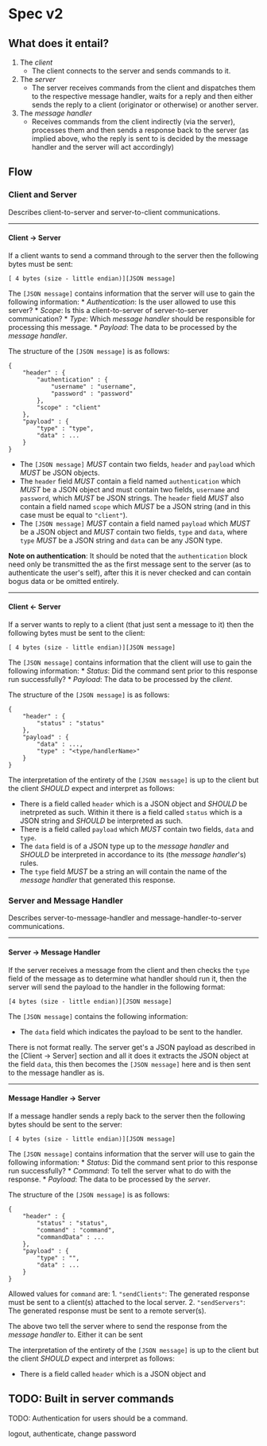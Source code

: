 Spec v2
=======

## What does it entail?

1. The *client*
	* The client connects to the server and sends commands
	to it.
2. The *server*
	* The server receives commands from the client and 
	dispatches them to the respective message handler,
	waits for a reply and then either sends the reply
	to a client (originator or otherwise) or another
	server.
3. The *message handler*
	* Receives commands from the client indirectly (via
	the server), processes them and then sends a response
	back to the server (as implied above, who the reply
	is sent to is decided by the message handler and the
	server will act accordingly)

## Flow

### Client and Server

Describes client-to-server and server-to-client communications.

<hr>

#### Client -> Server

If a client wants to send a command through to the server
then the following bytes must be sent:

````
[ 4 bytes (size - little endian)][JSON message]
````

The `[JSON message]` contains information that the server will
use to gain the following information:
	* *Authentication*: Is the user allowed to use this server?
	* *Scope*: Is this a client-to-server of server-to-server
		communication?
	* *Type*: Which _message handler_ should be responsible for
		processing this message.
	* *Payload*: The data to be processed by the _message handler_.

The structure of the `[JSON message]` is as follows:

````
{
	"header" : {
		"authentication" : {
			"username" : "username",
			"password" : "password"
		},
		"scope" : "client"
	},
	"payload" : {
		"type" : "type",
		"data" : ...
	}
}
````

* The `[JSON message]` *MUST* contain two fields, `header` and `payload`
which *MUST* be JSON objects.
* The `header` field *MUST* contain a field named `authentication` which
*MUST* be a JSON object and must contain two fields, `username` and `password`,
which *MUST* be JSON strings. The `header` field *MUST* also contain a field
named `scope` which *MUST* be a JSON string (and in this case must be equal
to `"client"`).
* The `[JSON message]` *MUST* contain a field named `payload` which *MUST*
be a JSON object and *MUST* contain two fields, `type` and `data`, where
`type` *MUST* be a JSON string and `data` can be any JSON type.

**Note on authentication**: It should be noted that the `authentication` block need only be transmitted the as the first message sent to the server (as to authenticate the user's self), after this it is never checked and can contain bogus data or be omitted entirely.

<hr>

#### Client <- Server

If a server wants to reply to a client (that just sent a message to it) then
the following bytes must be sent to the client:

````
[ 4 bytes (size - little endian)][JSON message]
````

The `[JSON message]` contains information that the client will
use to gain the following information:
	* *Status*: Did the command sent prior to this response
		run successfully?
	* *Payload*: The data to be processed by the _client_.

The structure of the `[JSON message]` is as follows:

````
{
	"header" : {
		"status" : "status"
	},
	"payload" : {
		"data" : ...,
		"type" : "<type/handlerName>"
	}
}
````

The interpretation of the entirety of the `[JSON message]` is up
to the client but the client *SHOULD* expect and interpret as
follows:

* There is a field called `header` which is a JSON object and
*SHOULD* be inetrpreted as such. Within it there is a field
called `status` which is a JSON string and *SHOULD* be interpreted
as such.
* There is a field  called `payload` which *MUST* contain two fields, `data` and `type`.
* The `data` field is of a JSON type up to
the _message handler_ and *SHOULD* be interpreted in accordance to
its (the _message handler_'s) rules.
* The `type` field *MUST* be a string an will contain the name of the _message handler_ that generated this response.

### Server and Message Handler

Describes server-to-message-handler and message-handler-to-server communications.

<hr>

#### Server -> Message Handler

If the server receives a message from the client and then checks the `type` field of the message as to determine what handler should run it, then the server will send the payload to the handler in the following format:

````
[4 bytes (size - little endian)][JSON message]
````

The `[JSON message]` contains the following information:

* The `data` field which indicates the payload to be sent to the handler.

There is not format really. The server get's a JSON payload as described in the [Client -> Server] section and all it does it extracts the JSON object at the field `data`, this then becomes the `[JSON message]` here and is then sent to the message handler as is.

<hr>

#### Message Handler -> Server

If a message handler sends a reply back to the server then the following
bytes should be sent to the server:

````
[ 4 bytes (size - little endian)][JSON message]
````

The `[JSON message]` contains information that the server will
use to gain the following information:
	* *Status*: Did the command sent prior to this response
		run successfully?
	* *Command*: To tell the server what to do with the response.
	* *Payload*: The data to be processed by the _server_.

The structure of the `[JSON message]` is as follows:

````
{
	"header" : {
		"status" : "status",
		"command" : "command",
		"commandData" : ...
	},
	"payload" : {
		"type" : "",
		"data" : ...
	}
}
````

Allowed values for `command` are:
	1. `"sendClients"`: The generated response must be sent to a client(s)
		attached to the local server.
	2. `"sendServers"`: The generated response must be sent to a remote
		server(s).

The above two tell the server where to send the response from the
_message handler_ to. Either it can be sent

The interpretation of the entirety of the `[JSON message]` is up
to the client but the client *SHOULD* expect and interpret as
follows:

* There is a field called `header` which is a JSON object and





## TODO: Built in server commands

TODO: Authentication for users should be a command.

logout, authenticate, change password